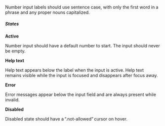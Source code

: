 Number input labels should use sentence case, with only the first word in a phrase and any proper nouns capitalized.

##### States

**Active**

Number input should have a default number to start. The input should never be empty.

**Help text**

Help text appears below the label when the input is active. Help text remains visible while the input is focused and disappears after focus away.

**Error**

Error messages appear below the input field and are always present while invalid.

**Disabled**

Disabled state should have a “.not-allowed” cursor on hover.
